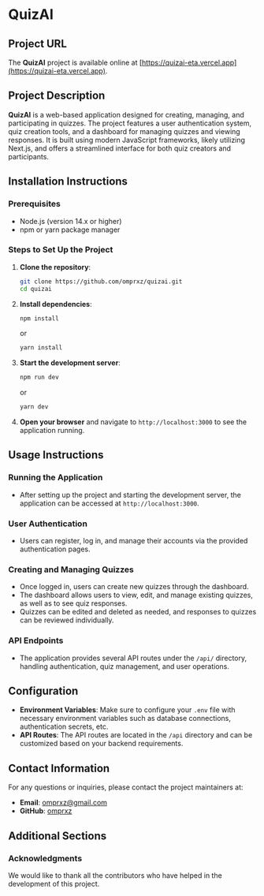 # QuizAI

## Project URL

The **QuizAI** project is available online at [https://quizai-eta.vercel.app](https://quizai-eta.vercel.app).

## Project Description

**QuizAI** is a web-based application designed for creating, managing, and participating in quizzes. The project features a user authentication system, quiz creation tools, and a dashboard for managing quizzes and viewing responses. It is built using modern JavaScript frameworks, likely utilizing Next.js, and offers a streamlined interface for both quiz creators and participants.

## Installation Instructions

### Prerequisites

- Node.js (version 14.x or higher)
- npm or yarn package manager

### Steps to Set Up the Project

1. **Clone the repository**:
   ```bash
   git clone https://github.com/omprxz/quizai.git
   cd quizai
   ```

2. **Install dependencies**:
   ```bash
   npm install
   ```
   or
   ```bash
   yarn install
   ```

3. **Start the development server**:
   ```bash
   npm run dev
   ```
   or
   ```bash
   yarn dev
   ```

4. **Open your browser** and navigate to `http://localhost:3000` to see the application running.

## Usage Instructions

### Running the Application

- After setting up the project and starting the development server, the application can be accessed at `http://localhost:3000`.

### User Authentication

- Users can register, log in, and manage their accounts via the provided authentication pages.

### Creating and Managing Quizzes

- Once logged in, users can create new quizzes through the dashboard.
- The dashboard allows users to view, edit, and manage existing quizzes, as well as to see quiz responses.
- Quizzes can be edited and deleted as needed, and responses to quizzes can be reviewed individually.

### API Endpoints

- The application provides several API routes under the `/api/` directory, handling authentication, quiz management, and user operations.

## Configuration

- **Environment Variables**: Make sure to configure your `.env` file with necessary environment variables such as database connections, authentication secrets, etc.
- **API Routes**: The API routes are located in the `/api` directory and can be customized based on your backend requirements.

## Contact Information

For any questions or inquiries, please contact the project maintainers at:

- **Email**: omprxz@gmail.com
- **GitHub**: [omprxz](https://github.com/omprxz)

## Additional Sections

### Acknowledgments

We would like to thank all the contributors who have helped in the development of this project.